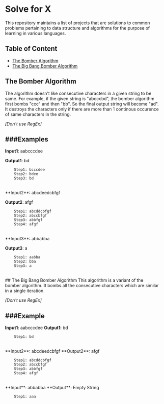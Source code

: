 # Solve for X
This repository maintains a list of projects that are solutions to common problems pertaining to data structure and algorithms for the purpose of learning in various languages.

## Table of Content
- [The Bomber Algorithm](#the-bomber-algorithm)
- [The Big Bang Bomber Algorithm](#the-big-bang-bomber-algorithm)

## The Bomber Algorithm
The algorithm doesn't like consecutive characters in a given string to be same. For example, if the given string is "abcccbd", the bomber algorithm first bombs "ccc" and then "bb". So the final output string will become "ad". It destroys the characters only if there are more than 1 continous occurence of same characters in the string.

*[Don't use RegEx]*

###Examples
-

**Input1**: aabcccdee

**Output1**: bd
```
	Step1: bcccdee
	Step2: bdee
	Step3: bd
```
<br/>
**Input2**: abcdeedcbfgf

**Output2**: afgf

```
	Step1: abcddcbfgf
	Step2: abccbfgf
	Step3: abbfgf
	Step4: afgf
```
<br/>
**Input3**: abbabba

**Output3**: a

```
	Step1: aabba
	Step2: bba
	Step3: a
```
<br/>
## The Big Bang Bomber Algorithm
This algorithm is a variant of the bomber algorithm. It bombs all the consecutive characters which are similar in a single iteration.

*[Don't use RegEx]*

###Example
-

**Input1**: aabcccdee
**Output1**: bd

```
	Step1: bd
```
<br/>
**Input2**: abcdeedcbfgf
**Output2**: afgf

```
	Step1: abcddcbfgf
	Step2: abccbfgf
	Step3: abbfgf
	Step4: afgf
```
<br/>
**Input**: abbabba
**Output**: Empty String

```
	Step1: aaa
```
